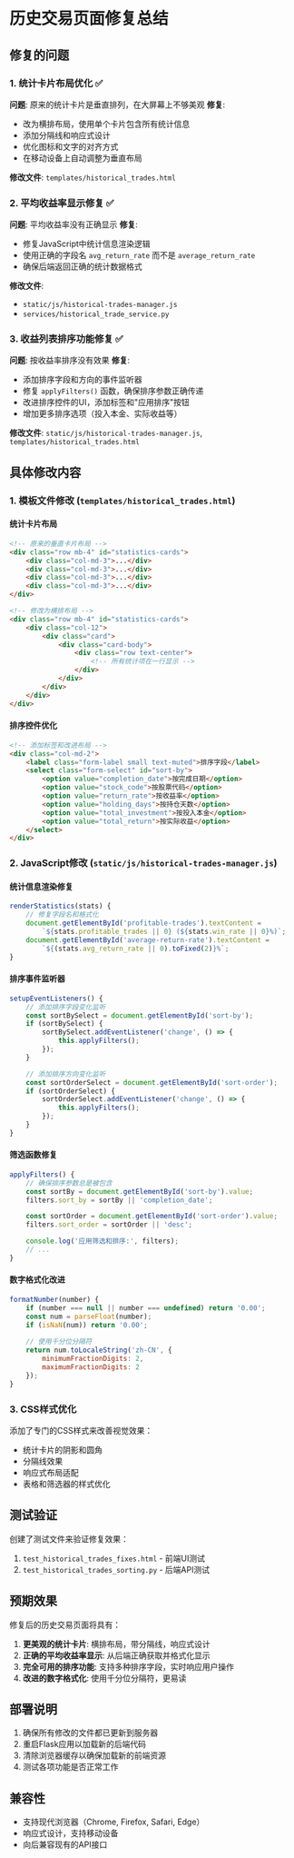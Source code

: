 # 历史交易页面修复总结

## 修复的问题

### 1. 统计卡片布局优化 ✅
**问题**: 原来的统计卡片是垂直排列，在大屏幕上不够美观
**修复**: 
- 改为横排布局，使用单个卡片包含所有统计信息
- 添加分隔线和响应式设计
- 优化图标和文字的对齐方式
- 在移动设备上自动调整为垂直布局

**修改文件**: `templates/historical_trades.html`

### 2. 平均收益率显示修复 ✅
**问题**: 平均收益率没有正确显示
**修复**:
- 修复JavaScript中统计信息渲染逻辑
- 使用正确的字段名 `avg_return_rate` 而不是 `average_return_rate`
- 确保后端返回正确的统计数据格式

**修改文件**: 
- `static/js/historical-trades-manager.js`
- `services/historical_trade_service.py`

### 3. 收益列表排序功能修复 ✅
**问题**: 按收益率排序没有效果
**修复**:
- 添加排序字段和方向的事件监听器
- 修复 `applyFilters()` 函数，确保排序参数正确传递
- 改进排序控件的UI，添加标签和"应用排序"按钮
- 增加更多排序选项（投入本金、实际收益等）

**修改文件**: `static/js/historical-trades-manager.js`, `templates/historical_trades.html`

## 具体修改内容

### 1. 模板文件修改 (`templates/historical_trades.html`)

#### 统计卡片布局
```html
<!-- 原来的垂直卡片布局 -->
<div class="row mb-4" id="statistics-cards">
    <div class="col-md-3">...</div>
    <div class="col-md-3">...</div>
    <div class="col-md-3">...</div>
    <div class="col-md-3">...</div>
</div>

<!-- 修改为横排布局 -->
<div class="row mb-4" id="statistics-cards">
    <div class="col-12">
        <div class="card">
            <div class="card-body">
                <div class="row text-center">
                    <!-- 所有统计项在一行显示 -->
                </div>
            </div>
        </div>
    </div>
</div>
```

#### 排序控件优化
```html
<!-- 添加标签和改进布局 -->
<div class="col-md-2">
    <label class="form-label small text-muted">排序字段</label>
    <select class="form-select" id="sort-by">
        <option value="completion_date">按完成日期</option>
        <option value="stock_code">按股票代码</option>
        <option value="return_rate">按收益率</option>
        <option value="holding_days">按持仓天数</option>
        <option value="total_investment">按投入本金</option>
        <option value="total_return">按实际收益</option>
    </select>
</div>
```

### 2. JavaScript修改 (`static/js/historical-trades-manager.js`)

#### 统计信息渲染修复
```javascript
renderStatistics(stats) {
    // 修复字段名和格式化
    document.getElementById('profitable-trades').textContent = 
        `${stats.profitable_trades || 0} (${stats.win_rate || 0}%)`;
    document.getElementById('average-return-rate').textContent = 
        `${(stats.avg_return_rate || 0).toFixed(2)}%`;
}
```

#### 排序事件监听器
```javascript
setupEventListeners() {
    // 添加排序字段变化监听
    const sortBySelect = document.getElementById('sort-by');
    if (sortBySelect) {
        sortBySelect.addEventListener('change', () => {
            this.applyFilters();
        });
    }

    // 添加排序方向变化监听
    const sortOrderSelect = document.getElementById('sort-order');
    if (sortOrderSelect) {
        sortOrderSelect.addEventListener('change', () => {
            this.applyFilters();
        });
    }
}
```

#### 筛选函数修复
```javascript
applyFilters() {
    // 确保排序参数总是被包含
    const sortBy = document.getElementById('sort-by').value;
    filters.sort_by = sortBy || 'completion_date';

    const sortOrder = document.getElementById('sort-order').value;
    filters.sort_order = sortOrder || 'desc';

    console.log('应用筛选和排序:', filters);
    // ...
}
```

#### 数字格式化改进
```javascript
formatNumber(number) {
    if (number === null || number === undefined) return '0.00';
    const num = parseFloat(number);
    if (isNaN(num)) return '0.00';
    
    // 使用千分位分隔符
    return num.toLocaleString('zh-CN', {
        minimumFractionDigits: 2,
        maximumFractionDigits: 2
    });
}
```

### 3. CSS样式优化

添加了专门的CSS样式来改善视觉效果：
- 统计卡片的阴影和圆角
- 分隔线效果
- 响应式布局适配
- 表格和筛选器的样式优化

## 测试验证

创建了测试文件来验证修复效果：
1. `test_historical_trades_fixes.html` - 前端UI测试
2. `test_historical_trades_sorting.py` - 后端API测试

## 预期效果

修复后的历史交易页面将具有：
1. **更美观的统计卡片**: 横排布局，带分隔线，响应式设计
2. **正确的平均收益率显示**: 从后端正确获取并格式化显示
3. **完全可用的排序功能**: 支持多种排序字段，实时响应用户操作
4. **改进的数字格式化**: 使用千分位分隔符，更易读

## 部署说明

1. 确保所有修改的文件都已更新到服务器
2. 重启Flask应用以加载新的后端代码
3. 清除浏览器缓存以确保加载新的前端资源
4. 测试各项功能是否正常工作

## 兼容性

- 支持现代浏览器（Chrome, Firefox, Safari, Edge）
- 响应式设计，支持移动设备
- 向后兼容现有的API接口